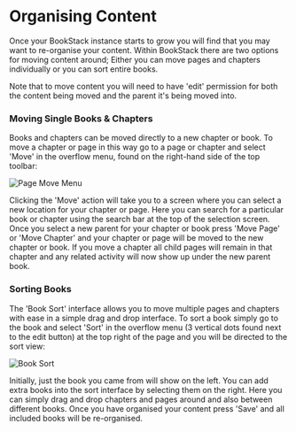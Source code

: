 # Organising Content

Once your BookStack instance starts to grow you will find that you may want to re-organise your content. Within BookStack there are two options for moving content around; Either you can move pages and chapters individually or you can sort entire books.

Note that to move content you will need to have 'edit' permission for both the content being moved and the parent it's being moved into.

### Moving Single Books & Chapters

Books and chapters can be moved directly to a new chapter or book. To move a chapter or page in this way go to a page or chapter and select 'Move' in the overflow menu, found on the right-hand side of the top toolbar:

![Page Move Menu](/images/docs/page-move-menu.png)

Clicking the 'Move' action will take you to a screen where you can select a new location for your chapter or page. Here you can search for a particular book or chapter using the search bar at the top of the selection screen. Once you select a new parent for your chapter or book press 'Move Page' or 'Move Chapter' and your chapter or page will be moved to the new chapter or book. If you move a chapter all child pages will remain in that chapter and any related activity will now show up under the new parent book.

### Sorting Books

The 'Book Sort' interface allows you to move multiple pages and chapters with ease in a simple drag and drop interface. To sort a book simply go to the book and select 'Sort' in the overflow menu (3 vertical dots found next to the edit button) at the top right of the page and you will be directed to the sort view:

![Book Sort](/images/docs/book-sort.png)

Initially, just the book you came from will show on the left. You can add extra books into the sort interface by selecting them on the right. Here you can simply drag and drop chapters and pages around and also between different books. Once you have organised your content press 'Save' and all included books will be re-organised.